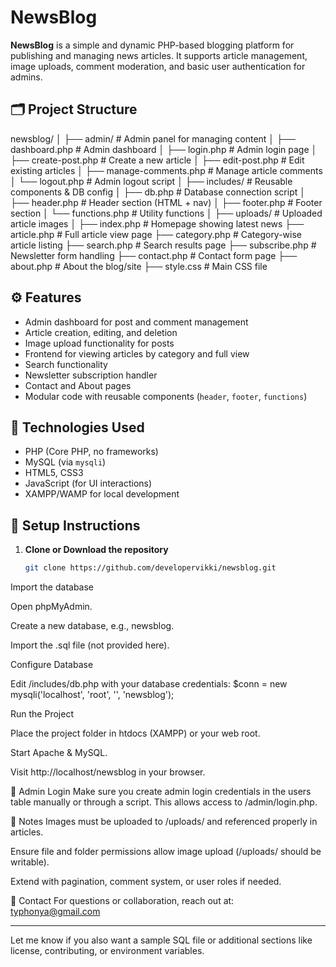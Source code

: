 # NewsBlog

**NewsBlog** is a simple and dynamic PHP-based blogging platform for publishing and managing news articles. It supports article management, image uploads, comment moderation, and basic user authentication for admins.

## 🗂️ Project Structure

newsblog/
│
├── admin/                      # Admin panel for managing content
│   ├── dashboard.php           # Admin dashboard
│   ├── login.php               # Admin login page
│   ├── create-post.php         # Create a new article
│   ├── edit-post.php           # Edit existing articles
│   ├── manage-comments.php     # Manage article comments
│   └── logout.php              # Admin logout script
│
├── includes/                   # Reusable components & DB config
│   ├── db.php                  # Database connection script
│   ├── header.php              # Header section (HTML + nav)
│   ├── footer.php              # Footer section
│   └── functions.php           # Utility functions
│
├── uploads/                    # Uploaded article images
│
├── index.php                   # Homepage showing latest news
├── article.php                 # Full article view page
├── category.php                # Category-wise article listing
├── search.php                  # Search results page
├── subscribe.php               # Newsletter form handling
├── contact.php                 # Contact form page
├── about.php                   # About the blog/site
├── style.css                   # Main CSS file




## ⚙️ Features

- Admin dashboard for post and comment management
- Article creation, editing, and deletion
- Image upload functionality for posts
- Frontend for viewing articles by category and full view
- Search functionality
- Newsletter subscription handler
- Contact and About pages
- Modular code with reusable components (`header`, `footer`, `functions`)

## 🧰 Technologies Used

- PHP (Core PHP, no frameworks)
- MySQL (via `mysqli`)
- HTML5, CSS3
- JavaScript (for UI interactions)
- XAMPP/WAMP for local development

## 🚀 Setup Instructions

1. **Clone or Download the repository**
   ```bash
   git clone https://github.com/developervikki/newsblog.git

Import the database

Open phpMyAdmin.

Create a new database, e.g., newsblog.

Import the .sql file (not provided here).

Configure Database

Edit /includes/db.php with your database credentials:
$conn = new mysqli('localhost', 'root', '', 'newsblog');

Run the Project

Place the project folder in htdocs (XAMPP) or your web root.

Start Apache & MySQL.

Visit http://localhost/newsblog in your browser.

🔐 Admin Login
Make sure you create admin login credentials in the users table manually or through a script. This allows access to /admin/login.php.

📂 Notes
Images must be uploaded to /uploads/ and referenced properly in articles.

Ensure file and folder permissions allow image upload (/uploads/ should be writable).

Extend with pagination, comment system, or user roles if needed.

📧 Contact
For questions or collaboration, reach out at: typhonya@gmail.com


---

Let me know if you also want a sample SQL file or additional sections like license, contributing, or environment variables.



